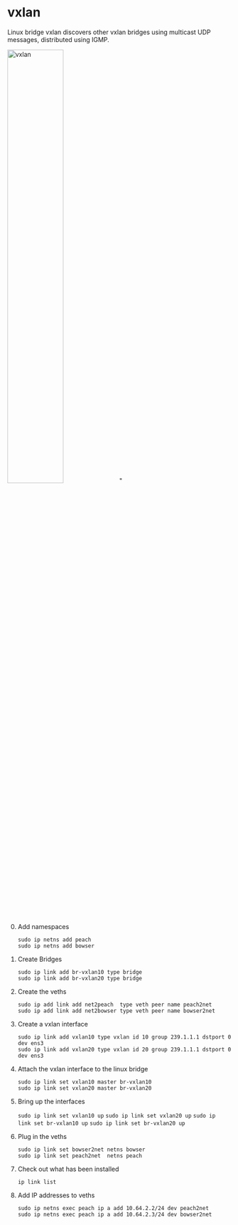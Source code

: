 # vxlan 

Linux bridge vxlan discovers other vxlan bridges using multicast UDP messages, distributed using IGMP.

<img src="https://labs.alta3.com/courses/sd-wan/images/vxlan/Slide1.PNG" alt="vxlan" width="50%" >"

0. Add namespaces

    `sudo ip netns add peach`  
    `sudo ip netns add bowser`  

0. Create Bridges

    `sudo ip link add br-vxlan10 type bridge`  
    `sudo ip link add br-vxlan20 type bridge`

0. Create the veths

    `sudo ip add link add net2peach  type veth peer name peach2net`  
    `sudo ip add link add net2bowser type veth peer name bowser2net`  

0. Create a vxlan interface

    `sudo ip link add vxlan10 type vxlan id 10 group 239.1.1.1 dstport 0 dev ens3`  
    `sudo ip link add vxlan20 type vxlan id 20 group 239.1.1.1 dstport 0 dev ens3`
 
0. Attach the vxlan interface to the linux bridge

    `sudo ip link set vxlan10 master br-vxlan10`  
    `sudo ip link set vxlan20 master br-vxlan20`   

0. Bring up the interfaces
 
    `sudo ip link set vxlan10 up`
    `sudo ip link set vxlan20 up`
    `sudo ip link set br-vxlan10 up`
    `sudo ip link set br-vxlan20 up`   

0.  Plug in the veths

    `sudo ip link set bowser2net netns bowser`  
    `sudo ip link set peach2net  netns peach`

0. Check out what has been installed

    `ip link list`
    
0. Add IP addresses to veths

   `sudo ip netns exec peach ip a add 10.64.2.2/24 dev peach2net`  
   `sudo ip netns exec peach ip a add 10.64.2.3/24 dev bowser2net`  

